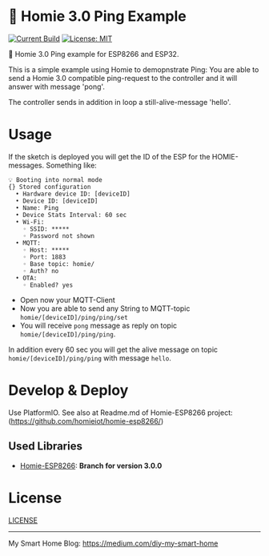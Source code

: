 ﻿# 📣 Homie 3.0 Ping Example

[![Current Build](https://api.travis-ci.org/stritti/Homie8266-Ping.svg?branch=master)](https://travis-ci.org/stritti/Homie8266-Ping)
[![License: MIT](https://img.shields.io/badge/License-MIT-yellow.svg)](https://opensource.org/licenses/MIT)

📣 Homie 3.0 Ping example for ESP8266 and ESP32.

This is a simple example using Homie to demopnstrate Ping: 
You are able to send a Homie 3.0 compatible ping-request to the controller and it
will answer with message 'pong'.

The controller sends in addition  in loop a still-alive-message 'hello'.

# Usage

If the sketch is deployed you will get the ID of the ESP for the HOMIE-messages. Something like:

```
💡 Booting into normal mode 
{} Stored configuration
  • Hardware device ID: [deviceID]
  • Device ID: [deviceID]
  • Name: Ping
  • Device Stats Interval: 60 sec
  • Wi-Fi:
    ◦ SSID: *****
    ◦ Password not shown
  • MQTT:
    ◦ Host: *****
    ◦ Port: 1883
    ◦ Base topic: homie/
    ◦ Auth? no
  • OTA:
    ◦ Enabled? yes
```

* Open now your MQTT-Client
* Now you are able to send any String to MQTT-topic `homie/[deviceID]/ping/ping/set` 
* You will receive `pong` message as reply on topic `homie/[deviceID]/ping/ping`.

In addition every 60 sec you will get the alive message on topic `homie/[deviceID]/ping/ping` with message `hello`.

# Develop & Deploy

Use PlatformIO. See also at Readme.md of Homie-ESP8266 project: (https://github.com/homieiot/homie-esp8266/)

## Used Libraries

- [Homie-ESP8266](https://github.com/homieiot/homie-esp8266): **Branch for version 3.0.0**

# License

[LICENSE](LICENSE)

---

My Smart Home Blog: https://medium.com/diy-my-smart-home
